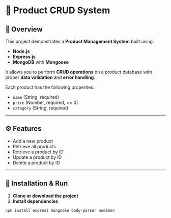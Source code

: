 # 🛒 Product CRUD System

## 📘 Overview
This project demonstrates a **Product Management System** built using:
- **Node.js**
- **Express.js**
- **MongoDB** with **Mongoose**

It allows you to perform **CRUD operations** on a product database with proper **data validation** and **error handling**.

Each product has the following properties:
- `name` (String, required)
- `price` (Number, required, >= 0)
- `category` (String, required)

---

## ⚙️ Features
- Add a new product  
- Retrieve all products  
- Retrieve a product by ID  
- Update a product by ID  
- Delete a product by ID  

---

## 💾 Installation & Run

1. **Clone or download the project**  
2. **Install dependencies**
```bash
npm install express mongoose body-parser nodemon

